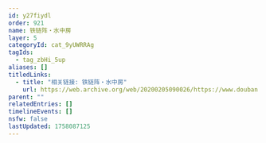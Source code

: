 ```yaml
---
id: y27fiydl
order: 921
name: 铁链阵・水中房
layer: 5
categoryId: cat_9yUWRRAg
tagIds:
  - tag_zbHi_5up
aliases: []
titledLinks:
  - title: "相关链接: 铁链阵・水中房"
    url: https://web.archive.org/web/20200205090026/https://www.douban.com/group/topic/146351179/
parent: ""
relatedEntries: []
timelineEvents: []
nsfw: false
lastUpdated: 1758087125
---
```


